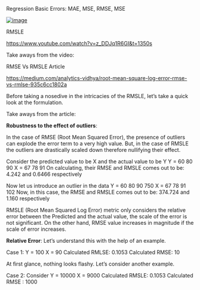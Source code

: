 
Regression Basic Errors: MAE, MSE, RMSE, MSE 

[![image](https://github.com/user-attachments/assets/0ab81b75-5419-47a2-a6f5-86f899a63d7d)](https://www.youtube.com/watch?v=KzHJXdFJSIQ)

RMSLE

https://www.youtube.com/watch?v=z_DDJq1R6GI&t=1350s

Take aways from the video:


RMSE Vs RMSLE Article

https://medium.com/analytics-vidhya/root-mean-square-log-error-rmse-vs-rmlse-935c6cc1802a

Before taking a nosedive in the intricacies of the RMSLE, let’s take a quick look at the formulation.


Take aways from the article:

**Robustness to the effect of outliers**:

In the case of RMSE (Root Mean Squared Error), the presence of outliers can explode the error term to a very high value. 
But, in the case of RMSLE the outliers are drastically scaled down therefore nullifying their effect.

Consider the predicted value to be X and the actual value to be Y
Y = 60 80 90
X = 67 78 91   On calculating, their RMSE and RMSLE comes out to be: 4.242 and 0.6466 respectively

Now let us introduce an outlier in the data
Y = 60 80 90 750
X = 67 78 91 102
Now, in this case, the RMSE and RMSLE comes out to be: 374.724 and 1.160 respectively

RMSLE (Root Mean Squared Log Error) metric only considers the relative error between the Predicted and the actual value, the scale of the error is not significant. 
On the other hand, RMSE value increases in magnitude if the scale of error increases.

**Relative Error**:
Let’s understand this with the help of an example.

Case 1:
Y = 100
X = 90
Calculated RMLSE: 0.1053
Calculated RMSE: 10

At first glance, nothing looks flashy. Let’s consider another example.

Case 2:
Consider
Y = 10000
X = 9000
Calculated RMSLE: 0.1053
Calculated RMSE : 1000
